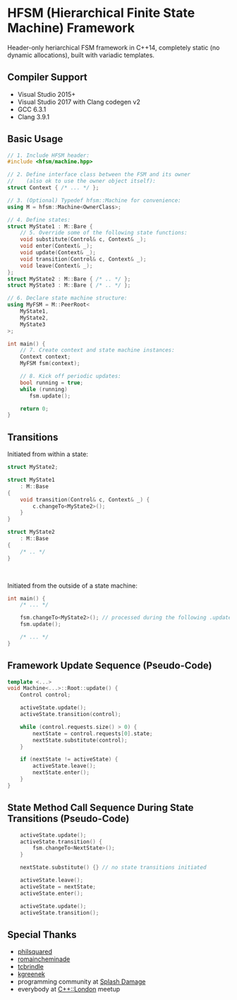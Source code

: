 # HFSM (Hierarchical Finite State Machine) Framework

Header-only heriarchical FSM framework in C++14, completely static (no dynamic allocations), built with variadic templates.


## Compiler Support

- Visual Studio 2015+
- Visual Studio 2017 with Clang codegen v2
- GCC 6.3.1
- Clang 3.9.1


## Basic Usage

```cpp
// 1. Include HFSM header:
#include <hfsm/machine.hpp>

// 2. Define interface class between the FSM and its owner
//    (also ok to use the owner object itself):
struct Context { /* ... */ };

// 3. (Optional) Typedef hfsm::Machine for convenience:
using M = hfsm::Machine<OwnerClass>;

// 4. Define states:
struct MyState1 : M::Bare {
	// 5. Override some of the following state functions:
	void substitute(Control& c, Context& _);
	void enter(Context& _);
	void update(Context& _);
	void transition(Control& c, Context& _);
	void leave(Context& _);
};
struct MyState2 : M::Bare { /* .. */ };
struct MyState3 : M::Bare { /* .. */ };

// 6. Declare state machine structure:
using MyFSM = M::PeerRoot<
	MyState1,
	MyState2,
	MyState3
>;

int main() {
	// 7. Create context and state machine instances:
	Context context;
	MyFSM fsm(context);

	// 8. Kick off periodic updates:
	bool running = true;
	while (running)
	   fsm.update();

	return 0;
}
```


## Transitions

Initiated from within a state:
```cpp
struct MyState2;

struct MyState1
	: M::Base
{
	void transition(Control& c, Context& _) {
		c.changeTo<MyState2>();
	}
}

struct MyState2
	: M::Base
{
	/* .. */
}
```
<br>

Initiated from the outside of a state machine:
```cpp
int main() {
	/* ... */

	fsm.changeTo<MyState2>(); // processed during the following .update():
	fsm.update();

	/* ... */
}
```


## Framework Update Sequence (Pseudo-Code)

```cpp
template <...>
void Machine<...>::Root::update() {
	Control control;

	activeState.update();
	activeState.transition(control);

	while (control.requests.size() > 0) {
		nextState = control.requests[0].state;
		nextState.substitute(control);
	}

	if (nextState != activeState) {
		activeState.leave();
		nextState.enter();
	}
}
```


## State Method Call Sequence During State Transitions (Pseudo-Code)

```cpp
	activeState.update();
	activeState.transition() {
		fsm.changeTo<NextState>();
	}

	nextState.substitute() {} // no state transitions initiated

	activeState.leave();
	activeState = nextState;
	activeState.enter();

	activeState.update();
	activeState.transition();
```

## Special Thanks

- [philsquared](https://github.com/philsquared)
- [romaincheminade](https://github.com/romaincheminade)
- [tcbrindle](https://github.com/tcbrindle)
- [kgreenek](https://github.com/kgreenek)
- programming community at [Splash Damage](http://www.splashdamage.com/)
- everybody at [C++::London](https://www.meetup.com/CppLondon/) meetup
